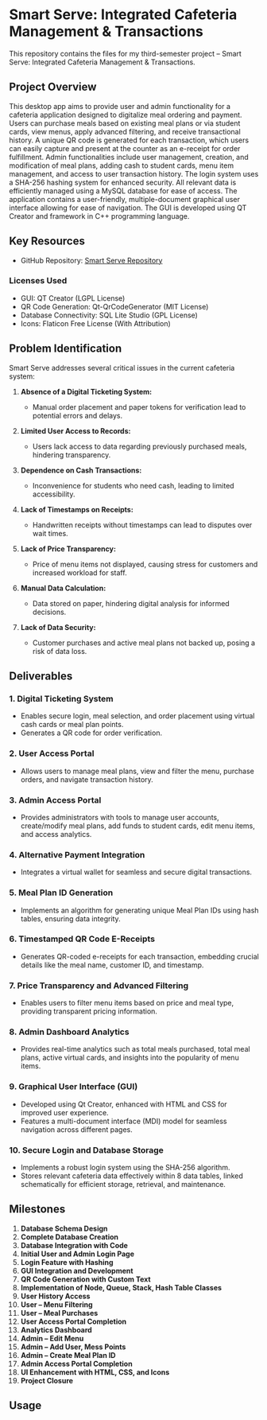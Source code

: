 # Smart Serve: Integrated Cafeteria Management & Transactions

This repository contains the files for my third-semester project – Smart Serve: Integrated Cafeteria Management & Transactions.

## Project Overview
This desktop app aims to provide user and admin functionality for a cafeteria application designed to digitalize meal ordering and payment. Users can purchase meals based on existing meal plans or via student cards, view menus, apply advanced filtering, and receive transactional history. A unique QR code is generated for each transaction, which users can easily capture and present at the counter as an e-receipt for order fulfillment. Admin functionalities include user management, creation, and modification of meal plans, adding cash to student cards, menu item management, and access to user transaction history. The login system uses a SHA-256 hashing system for enhanced security. All relevant data is efficiently managed using a MySQL database for ease of access. The application contains a user-friendly, multiple-document graphical user interface allowing for ease of navigation. The GUI is  developed using QT Creator and framework in C++ programming language.

## Key Resources
- GitHub Repository: [Smart Serve Repository](https://github.com/zoya-hammad/SmartServe)

### Licenses Used
- GUI: QT Creator (LGPL License)
- QR Code Generation: Qt-QrCodeGenerator (MIT License)
- Database Connectivity: SQL Lite Studio (GPL License)
- Icons: Flaticon Free License (With Attribution)

## Problem Identification
Smart Serve addresses several critical issues in the current cafeteria system:

1. **Absence of a Digital Ticketing System:**
   - Manual order placement and paper tokens for verification lead to potential errors and delays.
   
2. **Limited User Access to Records:**
   - Users lack access to data regarding previously purchased meals, hindering transparency.

3. **Dependence on Cash Transactions:**
   - Inconvenience for students who need cash, leading to limited accessibility.

4. **Lack of Timestamps on Receipts:**
   - Handwritten receipts without timestamps can lead to disputes over wait times.

5. **Lack of Price Transparency:**
   - Price of menu items not displayed, causing stress for customers and increased workload for staff.

6. **Manual Data Calculation:**
   - Data stored on paper, hindering digital analysis for informed decisions.

7. **Lack of Data Security:**
   - Customer purchases and active meal plans not backed up, posing a risk of data loss.

## Deliverables

### 1. Digital Ticketing System
- Enables secure login, meal selection, and order placement using virtual cash cards or meal plan points.
- Generates a QR code for order verification.

### 2. User Access Portal
- Allows users to manage meal plans, view and filter the menu, purchase orders, and navigate transaction history.

### 3. Admin Access Portal
- Provides administrators with tools to manage user accounts, create/modify meal plans, add funds to student cards, edit menu items, and access analytics.

### 4. Alternative Payment Integration
- Integrates a virtual wallet for seamless and secure digital transactions.

### 5. Meal Plan ID Generation
- Implements an algorithm for generating unique Meal Plan IDs using hash tables, ensuring data integrity.

### 6. Timestamped QR Code E-Receipts
- Generates QR-coded e-receipts for each transaction, embedding crucial details like the meal name, customer ID, and timestamp.

### 7. Price Transparency and Advanced Filtering
- Enables users to filter menu items based on price and meal type, providing transparent pricing information.

### 8. Admin Dashboard Analytics
- Provides real-time analytics such as total meals purchased, total meal plans, active virtual cards, and insights into the popularity of menu items.

### 9. Graphical User Interface (GUI)
- Developed using Qt Creator, enhanced with HTML and CSS for improved user experience.
- Features a multi-document interface (MDI) model for seamless navigation across different pages.

### 10. Secure Login and Database Storage
- Implements a robust login system using the SHA-256 algorithm.
- Stores relevant cafeteria data effectively within 8 data tables, linked schematically for efficient storage, retrieval, and maintenance.

## Milestones

1. **Database Schema Design**
2. **Complete Database Creation**
3. **Database Integration with Code**
4. **Initial User and Admin Login Page**
5. **Login Feature with Hashing**
6. **GUI Integration and Development**
7. **QR Code Generation with Custom Text**
8. **Implementation of Node, Queue, Stack, Hash Table Classes**
9. **User History Access**
10. **User – Menu Filtering**
11. **User – Meal Purchases**
12. **User Access Portal Completion**
13. **Analytics Dashboard**
14. **Admin – Edit Menu**
15. **Admin – Add User, Mess Points**
16. **Admin – Create Meal Plan ID**
17. **Admin Access Portal Completion**
18. **UI Enhancement with HTML, CSS, and Icons**
19. **Project Closure**


## Usage

